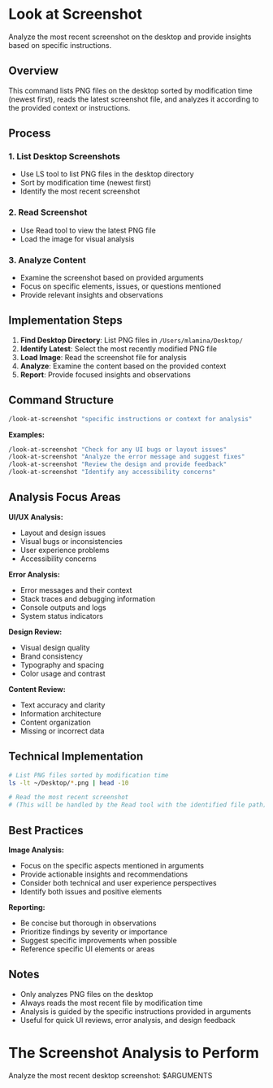 # Look at Screenshot

Analyze the most recent screenshot on the desktop and provide insights based on specific instructions.

## Overview

This command lists PNG files on the desktop sorted by modification time (newest first), reads the latest screenshot file, and analyzes it according to the provided context or instructions.

## Process

### 1. List Desktop Screenshots
- Use LS tool to list PNG files in the desktop directory
- Sort by modification time (newest first)
- Identify the most recent screenshot

### 2. Read Screenshot
- Use Read tool to view the latest PNG file
- Load the image for visual analysis

### 3. Analyze Content
- Examine the screenshot based on provided arguments
- Focus on specific elements, issues, or questions mentioned
- Provide relevant insights and observations

## Implementation Steps

1. **Find Desktop Directory**: List PNG files in `/Users/mlamina/Desktop/`
2. **Identify Latest**: Select the most recently modified PNG file
3. **Load Image**: Read the screenshot file for analysis
4. **Analyze**: Examine the content based on the provided context
5. **Report**: Provide focused insights and observations

## Command Structure

```bash
/look-at-screenshot "specific instructions or context for analysis"
```

**Examples:**
```bash
/look-at-screenshot "Check for any UI bugs or layout issues"
/look-at-screenshot "Analyze the error message and suggest fixes"
/look-at-screenshot "Review the design and provide feedback"
/look-at-screenshot "Identify any accessibility concerns"
```

## Analysis Focus Areas

**UI/UX Analysis:**
- Layout and design issues
- Visual bugs or inconsistencies
- User experience problems
- Accessibility concerns

**Error Analysis:**
- Error messages and their context
- Stack traces and debugging information
- Console outputs and logs
- System status indicators

**Design Review:**
- Visual design quality
- Brand consistency
- Typography and spacing
- Color usage and contrast

**Content Review:**
- Text accuracy and clarity
- Information architecture
- Content organization
- Missing or incorrect data

## Technical Implementation

```bash
# List PNG files sorted by modification time
ls -lt ~/Desktop/*.png | head -10

# Read the most recent screenshot
# (This will be handled by the Read tool with the identified file path)
```

## Best Practices

**Image Analysis:**
- Focus on the specific aspects mentioned in arguments
- Provide actionable insights and recommendations
- Consider both technical and user experience perspectives
- Identify both issues and positive elements

**Reporting:**
- Be concise but thorough in observations
- Prioritize findings by severity or importance
- Suggest specific improvements when possible
- Reference specific UI elements or areas

## Notes

- Only analyzes PNG files on the desktop
- Always reads the most recent file by modification time
- Analysis is guided by the specific instructions provided in arguments
- Useful for quick UI reviews, error analysis, and design feedback

# The Screenshot Analysis to Perform

Analyze the most recent desktop screenshot:
$ARGUMENTS